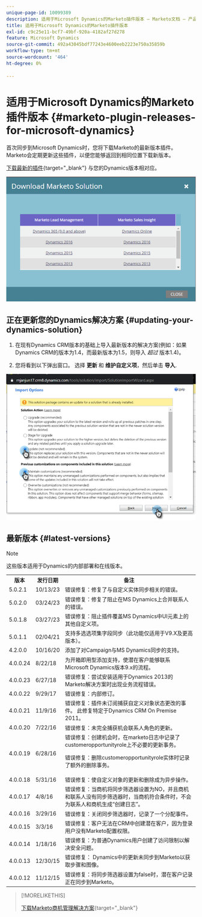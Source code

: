```yaml
---
unique-page-id: 10099389
description: 适用于Microsoft Dynamics的Marketo插件版本 — Marketo文档 — 产品文档
title: 适用于Microsoft Dynamics的Marketo插件版本
exl-id: c9c25e11-bcf7-49bf-920a-4182af27d278
feature: Microsoft Dynamics
source-git-commit: 492a43045bdf77243e4600eeb2223e750a35859b
workflow-type: tm+mt
source-wordcount: '464'
ht-degree: 0%

---
```


# 适用于Microsoft Dynamics的Marketo插件版本 {#marketo-plugin-releases-for-microsoft-dynamics}

首次同步到Microsoft Dynamics时，您将下载Marketo的最新版本插件。 Marketo会定期更新这些插件，以便您能够返回到相同位置下载新版本。

[下载最新的插件](/help/marketo/product-docs/crm-sync/microsoft-dynamics-sync/sync-setup/download-the-marketo-lead-management-solution.md){target="_blank"} 与您的Dynamics版本相对应。

![](assets/marketo-plugin-releases-for-microsoft-dynamics-1.png)

## 正在更新您的Dynamics解决方案 {#updating-your-dynamics-solution}

1. 在现有Dynamics CRM版本的基础上导入最新版本的解决方案(例如：如果Dynamics CRM的版本为1.4，而最新版本为1.5，则导入 _超过_ 版本1.4)。

1. 您将看到以下弹出窗口。 选择 **更新** 和 **维护自定义项**，然后单击 **导入**.

![](assets/marketo-plugin-releases-for-microsoft-dynamics-2.png)

## 最新版本 {#latest-versions}

>[!NOTE]
>
>这些版本适用于Dynamics的内部部署和在线版本。

<table> 
 <tbody> 
  <tr> 
   <th>版本</th> 
   <th>发行日期</th> 
   <th>备注</th> 
  </tr>
  <tr> 
   <td>5.0.2.1</td> 
   <td>10/13/23</td> 
   <td>错误修复：修复了与自定义实体同步相关的错误。</td> 
  </tr> 
  <tr> 
   <td>5.0.2.0</td> 
   <td>03/24/23</td> 
   <td>错误修复：修复了阻止在MS Dynamics上合并联系人的错误。</td> 
  </tr> 
  <tr> 
   <td>5.0.1.8</td> 
   <td>03/27/23</td> 
   <td>错误修复：阻止插件覆盖MS Dynamics中UI元素上的其他自定义项。</td> 
  </tr> 
  <tr> 
   <td>5.0.1.1</td> 
   <td>02/04/21</td> 
   <td>支持多选选项集字段同步（此功能仅适用于V9.X及更高版本）。</td> 
  </tr> 
  <tr> 
   <td>4.2.0.0</td> 
   <td>10/16/20</td> 
   <td>添加了对Campaign与MS Dynamics同步的支持。</td> 
  </tr> 
  <tr> 
   <td>4.0.0.24</td> 
   <td>8/22/18</td> 
   <td>为开箱即用型添加支持，使潜在客户能够联系Microsoft Dynamics版本9.x的流程。</td> 
  </tr> 
  <tr> 
   <td>4.0.0.23</td> 
   <td>6/27/18</td> 
   <td>错误修复：尝试安装适用于Dynamics 2013的Marketo解决方案时出现业务流程错误。</td> 
  </tr> 
  <tr> 
   <td>4.0.0.22</td> 
   <td>9/29/17</td> 
   <td>错误修复：内部修订。</td> 
  </tr> 
  <tr> 
   <td><p>4.0.0.21</p></td> 
   <td>11/9/16</td> 
   <td>错误修复：插件未订阅捕获自定义对象状态更改的事件。 此修复特定于Dynamics CRM On Premise 2011。</td> 
  </tr> 
  <tr> 
   <td>4.0.0.20</td> 
   <td>7/22/16</td> 
   <td>错误修复：未完全捕获机会联系人角色的更新。</td> 
  </tr> 
  <tr> 
   <td>4.0.0.19</td> 
   <td>6/28/16</td> 
   <td>错误修复：创建机会时，在marketo日志中记录了customeropportunityrole上不必要的更新事务。<p>错误修复：删除customeropportunityrole实体时记录了额外的删除事务。</td> 
  </tr> 
  <tr> 
   <td>4.0.0.18</td> 
   <td>5/31/16</td> 
   <td>错误修复：使自定义对象的更新和删除成为异步操作。</td> 
  </tr> 
  <tr> 
   <td>4.0.0.17</td> 
   <td>4/8/16</td> 
   <td>错误修复：当商机将同步筛选器设置为NO，并且商机和联系人没有同步筛选器时，当商机符合条件时，不会为联系人和商机生成“创建日志”。</td> 
  </tr> 
  <tr> 
   <td>4.0.0.16</td> 
   <td>3/29/16</td> 
   <td>错误修复：关闭同步筛选器时，记录了一个分配事件。</td> 
  </tr> 
  <tr> 
   <td>4.0.0.15</td> 
   <td>3/3/16</td> 
   <td>错误修复：客户无法在CRM中创建潜在客户，因为登录用户没有Marketo配置权限。</td> 
  </tr> 
  <tr> 
   <td>4.0.0.14</td> 
   <td>1/18/16</td> 
   <td>错误修复：为普通Dynamics用户创建了访问限制以解决安全问题。</td> 
  </tr> 
  <tr> 
   <td>4.0.0.13</td> 
   <td>12/30/15</td> 
   <td>错误修复： Dynamics中的更新未同步到Marketo以获取步骤和图像。</td> 
  </tr> 
  <tr> 
   <td>4.0.0.12</td> 
   <td>11/12/15</td> 
   <td>错误修复：将同步筛选器设置为false时，潜在客户记录正在同步到Marketo。</td> 
  </tr> 
 </tbody> 
</table>

>[!MORELIKETHIS]
>
>[下载Marketo商机管理解决方案](/help/marketo/product-docs/crm-sync/microsoft-dynamics-sync/sync-setup/download-the-marketo-lead-management-solution.md){target="_blank"}
